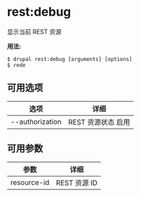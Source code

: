 # rest:debug
显示当前 REST 资源

**用法:**
```
$ drupal rest:debug [arguments] [options]
$ rede  
```

## 可用选项
选项 | 详细
-------|-------------
--authorization | REST 资源状态 启用 | 禁用

## 可用参数
参数 | 详细
---------|-------------
resource-id | REST 资源 ID
